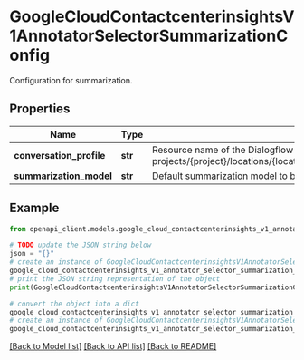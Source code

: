 # GoogleCloudContactcenterinsightsV1AnnotatorSelectorSummarizationConfig

Configuration for summarization.

## Properties

Name | Type | Description | Notes
------------ | ------------- | ------------- | -------------
**conversation_profile** | **str** | Resource name of the Dialogflow conversation profile. Format: projects/{project}/locations/{location}/conversationProfiles/{conversation_profile} | [optional] 
**summarization_model** | **str** | Default summarization model to be used. | [optional] 

## Example

```python
from openapi_client.models.google_cloud_contactcenterinsights_v1_annotator_selector_summarization_config import GoogleCloudContactcenterinsightsV1AnnotatorSelectorSummarizationConfig

# TODO update the JSON string below
json = "{}"
# create an instance of GoogleCloudContactcenterinsightsV1AnnotatorSelectorSummarizationConfig from a JSON string
google_cloud_contactcenterinsights_v1_annotator_selector_summarization_config_instance = GoogleCloudContactcenterinsightsV1AnnotatorSelectorSummarizationConfig.from_json(json)
# print the JSON string representation of the object
print(GoogleCloudContactcenterinsightsV1AnnotatorSelectorSummarizationConfig.to_json())

# convert the object into a dict
google_cloud_contactcenterinsights_v1_annotator_selector_summarization_config_dict = google_cloud_contactcenterinsights_v1_annotator_selector_summarization_config_instance.to_dict()
# create an instance of GoogleCloudContactcenterinsightsV1AnnotatorSelectorSummarizationConfig from a dict
google_cloud_contactcenterinsights_v1_annotator_selector_summarization_config_from_dict = GoogleCloudContactcenterinsightsV1AnnotatorSelectorSummarizationConfig.from_dict(google_cloud_contactcenterinsights_v1_annotator_selector_summarization_config_dict)
```
[[Back to Model list]](../README.md#documentation-for-models) [[Back to API list]](../README.md#documentation-for-api-endpoints) [[Back to README]](../README.md)


